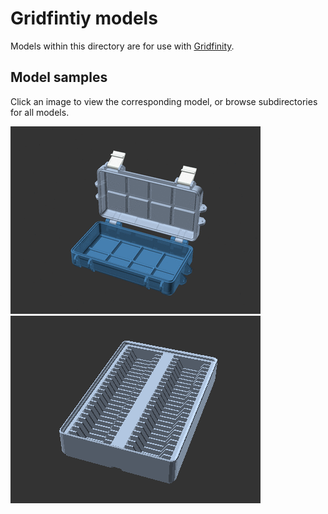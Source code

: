 # Gridfintiy models

Models within this directory are for use with [Gridfinity][gridfinity].

## Model samples

Click an image to view the corresponding model, or browse subdirectories
for all models.

[![Gridfinity Rugged Storage Box, Parametric and Customizable](rugged-box/images/readme/demo-dimensions.gif)](rugged-box/)
[![Gridfinity Material Swatches Holder V2](bins-material-swatches/images/readme/demo.gif)](bins-material-swatches/)

[gridfinity]: https://www.youtube.com/watch?v=ra_9zU-mnl8
